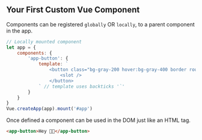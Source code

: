 ## Your First Custom Vue Component
Components can be registered `globally` OR `locally`, to a parent component in the app.

```js
// Locally mounted component
let app = {
    components: {
        'app-button': {
            template: `
                <button class="bg-gray-200 hover:bg-gray-400 border rounded px-2 py-1">
                    <slot />
                </button>
            ` // template uses backticks '`'
        }
    }
}
Vue.createApp(app).mount('#app')
```

Once defined a component can be used in the DOM just like an HTML tag.
```html
<app-button>Hey 👋🏻</app-button>
```
